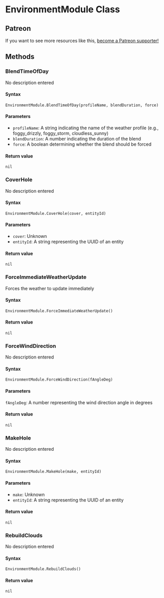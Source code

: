 <!-- TITLE: EnvironmentModule Function Reference -->

# EnvironmentModule Class
## Patreon

If you want to see more resources like this, [become a Patreon supporter!](https://www.patreon.com/fireundubh) 

## Methods

### BlendTimeOfDay

No description entered

#### **Syntax**

`EnvironmentModule.BlendTimeOfDay(profileName, blendDuration, force)`

#### **Parameters**

* `profileName`: A string indicating the name of the weather profile (e.g., foggy_drizzly, foggy_storm, cloudless_sunny) 
* `blendDuration`: A number indicating the duration of the blend
* `force`: A boolean determining whether the blend should be forced

#### **Return value**

`nil`

### CoverHole

No description entered

#### **Syntax**

`EnvironmentModule.CoverHole(cover, entityId)`

#### **Parameters**

* `cover`: Unknown
* `entityId`: A string representing the UUID of an entity

#### **Return value**

`nil`

### ForceImmediateWeatherUpdate

Forces the weather to update immediately

#### **Syntax**

`EnvironmentModule.ForceImmediateWeatherUpdate()`

#### **Return value**

`nil`

### ForceWindDirection

No description entered

#### **Syntax**

`EnvironmentModule.ForceWindDirection(fAngleDeg)`

#### **Parameters**

`fAngleDeg`: A number representing the wind direction angle in degrees

#### **Return value**

`nil`

### MakeHole

No description entered

#### **Syntax**

`EnvironmentModule.MakeHole(make, entityId)`

#### **Parameters**

* `make`: Unknown
* `entityId`: A string representing the UUID of an entity

#### **Return value**

`nil`

### RebuildClouds

No description entered

#### **Syntax**

`EnvironmentModule.RebuildClouds()`

#### **Return value**

`nil`